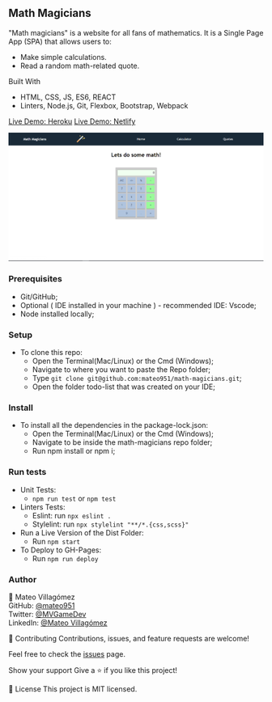 ## Math Magicians ##

"Math magicians" is a website for all fans of mathematics. It is a Single Page App (SPA) that allows users to:
   - Make simple calculations.
   - Read a random math-related quote.

Built With

- HTML, CSS, JS, ES6, REACT
- Linters, Node.js, Git, Flexbox, Bootstrap, Webpack

[Live Demo: Heroku](https://math-magicians-deploy.herokuapp.com/)
[Live Demo: Netlify](https://math-magicians-deploy.netlify.app/)


![Alt text](./src/media/demo.png?raw=true)

### Prerequisites

- Git/GitHub;
- Optional ( IDE installed in your machine ) - recommended IDE: Vscode;
- Node installed locally;

### Setup

- To clone this repo:
  - Open the Terminal(Mac/Linux) or the Cmd (Windows);
  - Navigate to where you want to paste the Repo folder;
  - Type `git clone git@github.com:mateo951/math-magicians.git`;
  - Open the folder todo-list that was created on your IDE;

### Install

- To install all the dependencies in the package-lock.json:
  - Open the Terminal(Mac/Linux) or the Cmd (Windows);
  - Navigate to be inside the math-magicians repo folder;
  - Run npm install or npm i;
  
### Run tests

- Unit Tests:
  - `npm run test` or `npm test`
- Linters Tests:
  - Eslint: run `npx eslint .`
  - Stylelint: run `npx stylelint "**/*.{css,scss}"`
- Run a Live Version of the Dist Folder:
  - Run `npm start`
- To Deploy to GH-Pages:
  - Run `npm run deploy`

### Author ###

👤 Mateo Villagómez<br>
GitHub: [@mateo951](https://github.com/mateo951)<br>
Twitter: [@MVGameDev](https://twitter.com/MVGameDev)<br>
LinkedIn: [@Mateo Villagómez](https://www.linkedin.com/in/mateo-villagómez/)<br>

🤝 Contributing
Contributions, issues, and feature requests are welcome!

Feel free to check the [issues](https://github.com/mateo951/math-magicians/issues) page.

Show your support
Give a ⭐️ if you like this project!

📝 License
This project is MIT licensed.